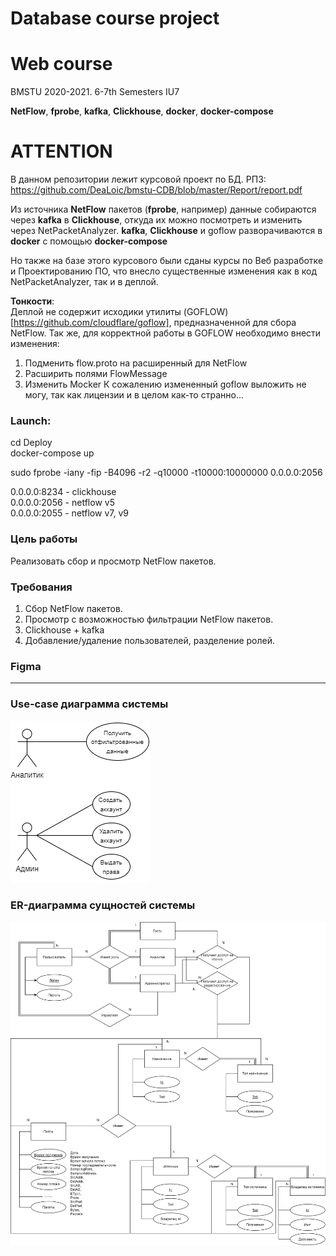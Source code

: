 # Database course project
# Web course
BMSTU 2020-2021. 6-7th Semesters IU7

**NetFlow**, **fprobe**, **kafka**, **Clickhouse**, **docker**, **docker-compose**

# ATTENTION
В данном репозитории лежит курсовой проект по БД. РПЗ: https://github.com/DeaLoic/bmstu-CDB/blob/master/Report/report.pdf

Из источника **NetFlow** пакетов (**fprobe**, например) данные собираются через **kafka** в **Clickhouse**, откуда их можно посмотреть и изменить через NetPacketAnalyzer. **kafka**, **Clickhouse** и goflow разворачиваются в **docker** с помощью **docker-compose**


Но также на базе этого курсового были сданы курсы по Веб разработке и Проектированию ПО, что внесло существенные изменения как в код NetPacketAnalyzer, так и в деплой.

**Тонкости**: <br>
Деплой не содержит исходики утилиты (GOFLOW)[https://github.com/cloudflare/goflow], предназначенной для сбора NetFlow. Так же, для корректной работы в GOFLOW необходимо внести изменения:
1. Подменить flow.proto на расширенный для NetFlow
2. Расширить полями FlowMessage
3. Изменить Mocker
К сожалению измененный goflow выложить не могу, так как лицензии и в целом как-то странно...

### Launch:
cd Deploy <br>
docker-compose up

sudo fprobe  -iany -fip -B4096 -r2 -q10000 -t10000:10000000 0.0.0.0:2056


0.0.0.0:8234 - clickhouse <br>
0.0.0.0:2056 - netflow v5 <br>
0.0.0.0:2055 - netflow v7, v9

### Цель работы
Реализовать сбор и просмотр NetFlow пакетов.

### Требования
1. Сбор NetFlow пакетов.
2. Просмотр с возможностью фильтрации NetFlow пакетов.
3. Clickhouse + kafka
4. Добавление/удаление пользователей, разделение ролей.

### Figma
---

### Use-case диаграмма системы
![Use-case](Report/images/use-case.png)


### ER-диаграмма сущностей системы

![ER-web](Report/images/ER.png)

